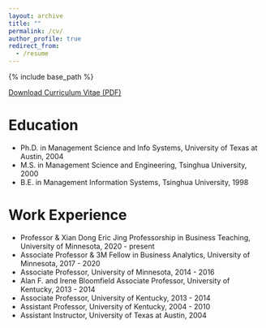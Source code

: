 ```yaml
---
layout: archive
title: ""
permalink: /cv/
author_profile: true
redirect_from:
  - /resume
---
```

{% include base_path %}

[Download Curriculum Vitae (PDF)](/home/files/liu_cv.pdf)

Education
======
* Ph.D. in Management Science and Info Systems, University of Texas at Austin, 2004 
* M.S. in Management Science and Engineering, Tsinghua University, 2000
* B.E. in Management Information Systems, Tsinghua University, 1998

Work Experience
======
* Professor & Xian Dong Eric Jing Professorship in Business Teaching, University of Minnesota, 2020 - present 
* Associate Professor & 3M Fellow in Business Analytics, University of Minnesota, 2017 - 2020 
* Associate Professor, University of Minnesota,  2014 - 2016
* Alan F. and Irene Bloomfield Associate Professor, University of Kentucky,   2013 - 2014  
* Associate Professor, University of Kentucky,  2013 - 2014  
* Assistant Professor, University of Kentucky,  2004 - 2010  
* Assistant Instructor, University of Texas at Austin,  2004 

